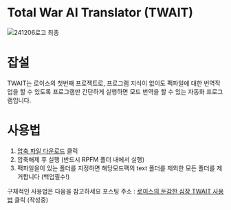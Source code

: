 # Total War AI Translator (TWAIT)


![241206로고 최종](https://github.com/user-attachments/assets/f1cd1fe9-1cf7-4444-9aca-eaa50aeffa45)


# 잡설
TWAIT는 로이스의 첫번째 프로젝트로, 프로그램 지식이 없이도 팩파일에 대한 번역작업을 할 수 있도록 프로그램만 간단하게 실행하면 모드 번역을 할 수 있는 자동화 프로그램입니다.



# 사용법
1. <a href='https://github.com/Rawit-s/TWAIT/releases/download/v1.0/remove_non_text.7z' title='remove_non_text.7z 다운로드' style='text-align:center'>압축 파일 다운로드</a> 클릭
2. 압축해제 후 실행 (반드시 RPFM 폴더 내에서 실행)
3. 팩파일을이 있는 폴더를 지정하면 해당모드팩의 text 폴더를 제외한 모든 폴더를 제거합니다 (백업필수!)



구체적인 사용법은 다음을 참고하세요 포스팅 주소 : <a href='https://blog.naver.com/sjejfdlskek' target='_blank'>로이스의 둔감한 심장 TWAIT 사용법</a> 클릭 (작성중)


